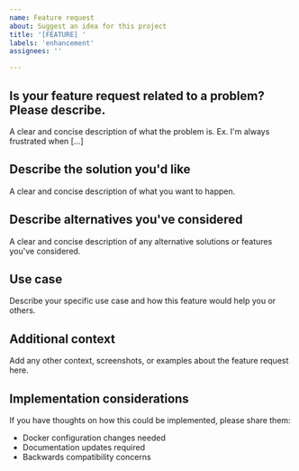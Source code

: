 ```yaml
---
name: Feature request
about: Suggest an idea for this project
title: '[FEATURE] '
labels: 'enhancement'
assignees: ''

---
```


## Is your feature request related to a problem? Please describe.
A clear and concise description of what the problem is. Ex. I'm always frustrated when [...]

## Describe the solution you'd like
A clear and concise description of what you want to happen.

## Describe alternatives you've considered
A clear and concise description of any alternative solutions or features you've considered.

## Use case
Describe your specific use case and how this feature would help you or others.

## Additional context
Add any other context, screenshots, or examples about the feature request here.

## Implementation considerations
If you have thoughts on how this could be implemented, please share them:
- Docker configuration changes needed
- Documentation updates required
- Backwards compatibility concerns